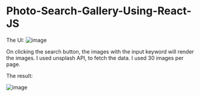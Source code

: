 # Photo-Search-Gallery-Using-React-JS


The UI:
![image](https://user-images.githubusercontent.com/68287824/138557994-da2672bf-ed51-40b9-af4f-4a0bced63771.png)

On clicking the search button, the images with the input keyword will render the images.
I used unsplash API, to fetch the data. I used 30 images per page.

The result:

![image](https://user-images.githubusercontent.com/68287824/138558100-a4e6e7a3-daf9-46cd-8981-e401dbc3e527.png)
